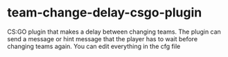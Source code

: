 # team-change-delay-csgo-plugin
CS:GO plugin that makes a delay between changing teams. The plugin can send a message or hint message that the player has to wait before changing teams again. You can edit everything in the cfg file
